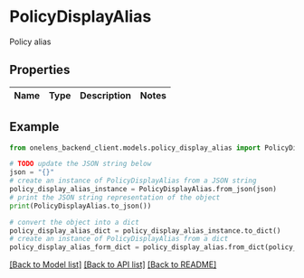 # PolicyDisplayAlias

Policy alias

## Properties

Name | Type | Description | Notes
------------ | ------------- | ------------- | -------------

## Example

```python
from onelens_backend_client.models.policy_display_alias import PolicyDisplayAlias

# TODO update the JSON string below
json = "{}"
# create an instance of PolicyDisplayAlias from a JSON string
policy_display_alias_instance = PolicyDisplayAlias.from_json(json)
# print the JSON string representation of the object
print(PolicyDisplayAlias.to_json())

# convert the object into a dict
policy_display_alias_dict = policy_display_alias_instance.to_dict()
# create an instance of PolicyDisplayAlias from a dict
policy_display_alias_form_dict = policy_display_alias.from_dict(policy_display_alias_dict)
```
[[Back to Model list]](../README.md#documentation-for-models) [[Back to API list]](../README.md#documentation-for-api-endpoints) [[Back to README]](../README.md)



